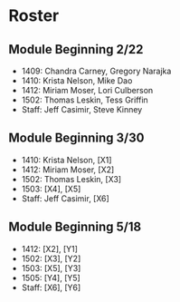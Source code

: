 # Roster

## Module Beginning 2/22

* 1409: Chandra Carney, Gregory Narajka
* 1410: Krista Nelson, Mike Dao
* 1412: Miriam Moser, Lori Culberson
* 1502: Thomas Leskin, Tess Griffin
* Staff: Jeff Casimir, Steve Kinney

## Module Beginning 3/30

* 1410: Krista Nelson, [X1]
* 1412: Miriam Moser, [X2]
* 1502: Thomas Leskin, [X3]
* 1503: [X4], [X5]
* Staff: Jeff Casimir, [X6]

## Module Beginning 5/18

* 1412: [X2], [Y1]
* 1502: [X3], [Y2]
* 1503: [X5], [Y3]
* 1505: [Y4], [Y5]
* Staff: [X6], [Y6]
